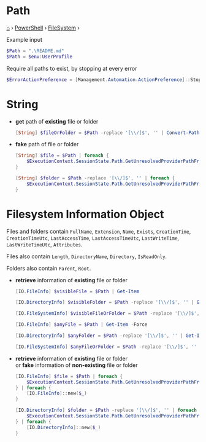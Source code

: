 <h1> Path </h1>

[⌂](../../README.md) › [PowerShell](../../README.md) › [FileSystem](filesystem.md) ›

Example input
```powershell
$Path = ".\README.md"
$Path = $env:UserProfile
```

Require all paths to exist, by stopping at every error
```powershell
$ErrorActionPreference = [Management.Automation.ActionPreference]::Stop
```

# String

- **get** path of **existing** file or folder    
	```powershell
	[String] $fileOrFolder = $Path -replace '[\\/]$', '' | Convert-Path
	```

- **fake** path of file or folder   
	```powershell
    [String] $file = $Path | foreach {
        $ExecutionContext.SessionState.Path.GetUnresolvedProviderPathFromPSPath($_)
    }
	```
	```powershell
    [String] $folder = $Path -replace '[\\/]$', '' | foreach {
        $ExecutionContext.SessionState.Path.GetUnresolvedProviderPathFromPSPath($_)
    }
	```


# Filesystem Information Object

Files and folders contain `FullName`, `Extension`, `Name`, `Exists`, `CreationTime`, `CreationTimeUtc`, `LastAccessTime`, `LastAccessTimeUtc`, `LastWriteTime`, `LastWriteTimeUtc`, `Attributes`.

Files also contain `Length`, `DirectoryName`, `Directory`, `IsReadOnly`.

Folders also contain `Parent`, `Root`.

- **retrieve** information of **existing** file or folder
    ```powershell
    [IO.FileInfo] $visibleFile = $Path | Get-Item
    ```
    ```powershell
    [IO.DirectoryInfo] $visibleFolder = $Path -replace '[\\/]$', '' | Get-Item
    ```
    ```powershell
    [IO.FileSystemInfo] $visibleFileOrFolder = $Path -replace '[\\/]$', '' | Get-Item
    ```
    ```powershell
    [IO.FileInfo] $anyFile = $Path | Get-Item -Force
    ```
    ```powershell
    [IO.DirectoryInfo] $anyFolder = $Path -replace '[\\/]$', '' | Get-Item -Force
    ```
    ```powershell
    [IO.FileSystemInfo] $anyFileOrFolder = $Path -replace '[\\/]$', '' | Get-Item -Force
    ```

- **retrieve** information of **existing** file or folder      
  or **fake** information of **non-existing** file or folder    
	```powershell
    [IO.FileInfo] $file = $Path | foreach {
        $ExecutionContext.SessionState.Path.GetUnresolvedProviderPathFromPSPath($_)
    } | foreach { 
        [IO.FileInfo]::new($_)
    }
	```
	```powershell
    [IO.DirectoryInfo] $folder = $Path -replace '[\\/]$', '' | foreach {
        $ExecutionContext.SessionState.Path.GetUnresolvedProviderPathFromPSPath($_)
    } | foreach { 
        [IO.DirectoryInfo]::new($_)
    }
	```
